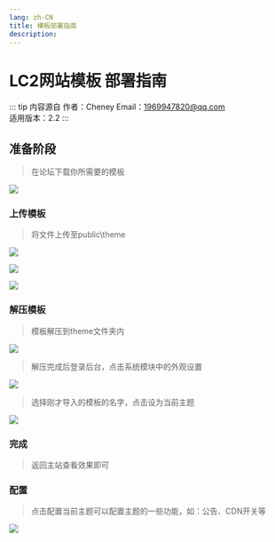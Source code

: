 ```yaml
---
lang: zh-CN
title: 模板部署指南
description: 
---
```

# LC2网站模板 部署指南

::: tip 内容源自
作者：Cheney 
Email：1969947820@qq.com  
适用版本：2.2
:::

## 准备阶段

>在论坛下载你所需要的模板

![](1-1.png)

### 上传模板

>将文件上传至public\theme

![](1-2.png)

![](1-3.png)

![](1-4.png)

### 解压模板

>模板解压到theme文件夹内

![](1-5.png)

>解压完成后登录后台，点击系统模块中的外观设置

![](2-1.png)

>选择刚才导入的模板的名字，点击设为当前主题

![](2-2.png)

### 完成

>返回主站查看效果即可

### 配置

>点击配置当前主题可以配置主题的一些功能，如：公告、CDN开关等

![](2-3.png)
